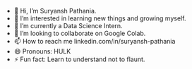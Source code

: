 - 👋 Hi, I’m Suryansh Pathania.
- 👀 I’m interested in learning new things and growing myself.
- 🌱 I’m currently a Data Science Intern.
- 💞️ I’m looking to collaborate on Google Colab.
- 📫 How to reach me linkedin.com/in/suryansh-pathania
- 😄 Pronouns: HULK
- ⚡ Fun fact: Learn to understand not to flaunt.


